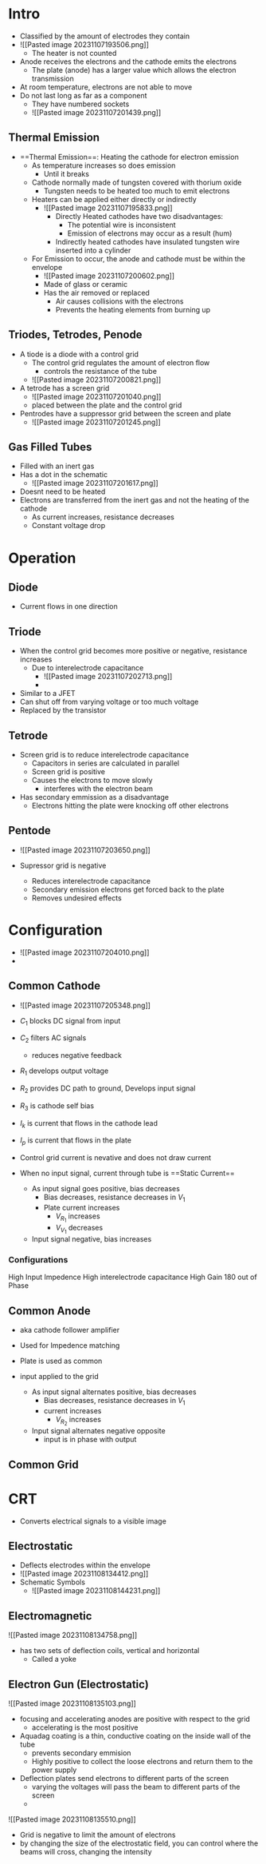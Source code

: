 
# Intro

- Classified by the amount of electrodes they contain
- ![[Pasted image 20231107193506.png]]
	- The heater is not counted
- Anode receives the electrons and the cathode emits the electrons
	- The plate (anode) has a larger value which allows the electron transmission
- At room temperature, electrons are not able to move
- Do not last long as far as a component
	- They have numbered sockets
	- ![[Pasted image 20231107201439.png]] 

## Thermal Emission

- ==Thermal Emission==: Heating the cathode for electron emission
	- As temperature increases so does emission
		- Until it breaks
	- Cathode normally made of tungsten covered with thorium oxide
		- Tungsten needs to be heated too much to emit electrons
	- Heaters can be applied either directly or indirectly
		- ![[Pasted image 20231107195833.png]] 
			- Directly Heated cathodes have two disadvantages:
				- The potential wire is inconsistent
				- Emission of electrons may occur as a result (hum)
			- Indirectly heated cathodes have insulated tungsten wire inserted into a cylinder 
	- For Emission to occur, the anode and cathode must be within the envelope
		- ![[Pasted image 20231107200602.png]] 
		- Made of glass or ceramic
		- Has the air removed or replaced
			- Air causes collisions with the electrons
			- Prevents the heating elements from burning up

## Triodes, Tetrodes, Penode

- A tiode is a diode with a control grid
	- The control grid regulates the amount of electron flow
		- controls the resistance of the tube
	- ![[Pasted image 20231107200821.png]] 
- A tetrode has a screen grid
	- ![[Pasted image 20231107201040.png]] 
	- placed between the plate and the control grid
- Pentrodes have a suppressor grid between the screen and plate
	- ![[Pasted image 20231107201245.png]] 

## Gas Filled Tubes

- Filled with an inert gas
- Has a dot in the schematic
	- ![[Pasted image 20231107201617.png]] 
- Doesnt need to be heated
- Electrons are transferred from the inert gas and not the heating of the cathode
	- As current increases, resistance decreases
	- Constant voltage drop

# Operation

## Diode

- Current flows in one direction

## Triode

- When the control grid becomes more positive or negative, resistance increases
	- Due to interelectrode capacitance
		- ![[Pasted image 20231107202713.png]] 
		- 
- Similar to a JFET
- Can shut off from varying voltage or too much voltage
- Replaced by the transistor

## Tetrode

- Screen grid is to reduce interelectrode capacitance
	- Capacitors in series are calculated in parallel
	- Screen grid is positive
	- Causes the electrons to move slowly
		- interferes with the electron beam
- Has secondary emmission as a disadvantage
	- Electrons hitting the plate were knocking off other electrons

## Pentode

- ![[Pasted image 20231107203650.png]] 

- Supressor grid is negative
	- Reduces interelectrode capacitance
	- Secondary emission electrons get forced back to the plate
	- Removes undesired effects

# Configuration

- ![[Pasted image 20231107204010.png]]
- 
## Common Cathode

- ![[Pasted image 20231107205348.png]] 

- $C_1$ blocks DC signal from input
- $C_2$ filters AC signals
	- reduces negative feedback
- $R_1$ develops output voltage
- $R_2$ provides DC path to ground, Develops input signal
- $R_3$ is cathode self bias
- $I_k$ is current that flows in the cathode lead
- $I_p$ is current that flows in the plate
- Control grid current is nevative and does not draw current

- When no input signal, current through tube is ==Static Current== 
	- As input signal goes positive, bias decreases
		- Bias decreases, resistance decreases in $V_1$
		- Plate current increases
			- $V_{R_1}$ increases
			- $V_{V_1}$ decreases
	- Input signal negative, bias increases

### Configurations
 High Input Impedence
 High interelectrode capacitance
 High Gain
 180 out of Phase 

## Common Anode

- aka cathode follower amplifier
- Used for Impedence matching
- Plate is used as common
- input applied to the grid

	-  As input signal alternates positive, bias decreases
		- Bias decreases, resistance decreases in $V_1$
		- current increases
			- $V_{R_2}$ increases
	- Input signal alternates negative opposite
		- input is in phase with output


## Common Grid



# CRT

- Converts electrical signals to a visible image

## Electrostatic

- Deflects electrodes within the envelope
- ![[Pasted image 20231108134412.png]] 
- Schematic Symbols
	- ![[Pasted image 20231108144231.png]] 

## Electromagnetic

![[Pasted image 20231108134758.png]] 

- has two sets of deflection coils, vertical and horizontal
	- Called a yoke


## Electron Gun (Electrostatic)

![[Pasted image 20231108135103.png]] 

- focusing and accelerating anodes are positive with respect to the grid
	- accelerating is the most positive
- Aquadag coating is a thin, conductive coating on the inside wall of the tube
	- prevents secondary emmision
	- Highly positive to collect the loose electrons and return them to the power supply
- Deflection plates send electrons to different parts of the screen
	- varying the voltages will pass the beam to different parts of the screen
	- 

![[Pasted image 20231108135510.png]] 
- Grid is negative to limit the amount of electrons
- by changing the size of the electrostatic field, you can control where the beams will cross, changing the intensity

